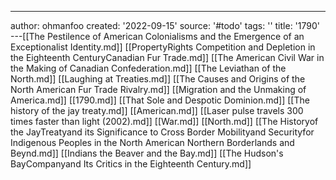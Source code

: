 ---
author: ohmanfoo
created: '2022-09-15'
source: '#todo'
tags: ''
title: '1790'
---[[The Pestilence of American Colonialisms and the Emergence of an Exceptionalist Identity.md]]
[[PropertyRights Competition and Depletion in the Eighteenth CenturyCanadian Fur Trade.md]]
[[The American Civil War in the Making of Canadian Confederation.md]]
[[The Leviathan of the North.md]]
[[Laughing at Treaties.md]]
[[The Causes and Origins of the North American Fur Trade Rivalry.md]]
[[Migration and the Unmaking of America.md]]
[[1790.md]]
[[That Sole and Despotic Dominion.md]]
[[The history of the jay treaty.md]]
[[American.md]]
[[Laser pulse travels 300 times faster than light (2002).md]]
[[War.md]]
[[North.md]]
[[The Historyof the JayTreatyand its Significance to Cross Border Mobilityand Securityfor Indigenous Peoples in the North American Northern Borderlands and Beynd.md]]
[[Indians the Beaver and the Bay.md]]
[[The Hudson's BayCompanyand Its Critics in the Eighteenth Century.md]]
